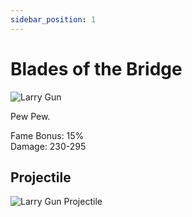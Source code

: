```yaml
---
sidebar_position: 1
---
```


# Blades of the Bridge

![Larry Gun](https://vwiki.valorserver.com/api/item/picture/Larry%20Gun)

Pew Pew.

Fame Bonus: 15%  
Damage: 230-295  



## Projectile

![Larry Gun Projectile](https://cdn.discordapp.com/attachments/948363279783309403/948382060266004480/unknown.png)

